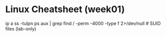 ﻿# Linux Cheatsheet (week01)
ip a
ss -tulpn
ps aux | grep <proc>
find / -perm -4000 -type f 2>/dev/null  # SUID files (lab-only)

